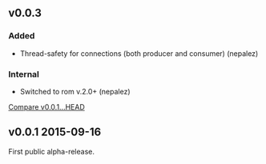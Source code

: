 ## v0.0.3

### Added

* Thread-safety for connections (both producer and consumer) (nepalez)

### Internal

* Switched to rom v.2.0+ (nepalez)

[Compare v0.0.1...HEAD](https://github.com/rom-rb/rom-kafka/compare/v0.0.3...HEAD)

## v0.0.1 2015-09-16

First public alpha-release.
